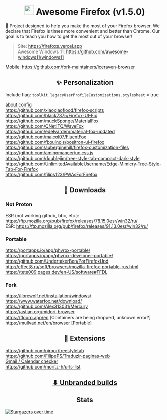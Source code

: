 <h1 align="center"><img width=30px src="https://upload.wikimedia.org/wikipedia/commons/thumb/a/a0/Firefox_logo%2C_2019.svg/1200px-Firefox_logo%2C_2019.svg.png"></img> Awesome Firefox (v1.5.0)</h1>

🦊 Project designed to help you make the most of your Firefox browser. We declare that Firefox is times more convenient and better than Chrome. Our goal is to teach you how to get the most out of your browser!

> Site: https://firefoxs.vercel.app
> <br>
> Awesome Windows 11: https://github.com/awesome-windows11/windows11

Mobile: https://github.com/fork-maintainers/iceraven-browser

<h2 align="center">✨ Personalization</h2>

Include flag: `toolkit.legacyUserProfileCustomizations.stylesheet` = true

[about:config](https://searchfox.org/mozilla-release/source/browser/app/profile/firefox.js)
<br>
https://github.com/xiaoxiaoflood/firefox-scripts
<br>
https://github.com/black7375/Firefox-UI-Fix
<br>
https://github.com/muckSponge/MaterialFox
<br>
https://github.com/QNetITQ/WaveFox
<br>
https://github.com/edelvarden/material-fox-updated
<br>
https://github.com/maicol07/FluentFox
<br>
https://github.com/fboulnois/positron-ui-firefox
<br>
https://github.com/auberginehill/firefox-customization-files
<br>
https://github.com/aminomancer/uc.css.js
<br>
https://github.com/doublejim/tree-style-tab-compact-dark-style
<br>
https://github.com/UnlimitedAvailableUsername/Edge-Mimicry-Tree-Style-Tab-For-Firefox
<br>
https://github.com/filips123/PWAsForFirefox

<h2 align="center">🔽 Downloads</h2>

### Not Proton
ESR (not working github, bbc, etc.): https://ftp.mozilla.org/pub/firefox/releases/78.15.0esr/win32/ru/
<br>
ESR: https://ftp.mozilla.org/pub/firefox/releases/91.13.0esr/win32/ru/

### Portable
https://portapps.io/app/phyrox-portable/
<br>
https://portapps.io/app/phyrox-developer-portable/
<br>
https://github.com/UndertakerBen/PorFirefoxUpd
<br>
http://effect8.ru/soft/browsers/mozilla-firefox-portable-rus.html
<br>
https://tete009.pages.dev/en-US/software#FFDL

### Fork
https://librewolf.net/installation/windows/
<br>
https://www.waterfox.net/download/
<br>
https://github.com/Alex313031/Mercury
<br>
https://astian.org/midori-browser
<br>
https://floorp.app/en [Containers are being dropped, unknown error?]
<br>
https://mullvad.net/en/browser [Portable]

<h2 align="center">🧰 Extensions</h2>

https://github.com/piroor/treestyletab
<br>
https://github.com/FilipePS/Traduzir-paginas-web
<br>
[Gmail / Calendar checker](https://addons.mozilla.org/ru/firefox/user/1204619)
<br>
https://github.com/moritz-h/urls-list

<h2 align="center"><a href="https://github.com/awesome-windows11/firefox/tree/main/UnbrandedBuilds">⬇ Unbranded builds</a></h2>

<h2 align="center">Stats</h2>

[![Stargazers over time](https://starchart.cc/awesome-windows11/firefox.svg)](https://starchart.cc/awesome-windows11/firefox)
